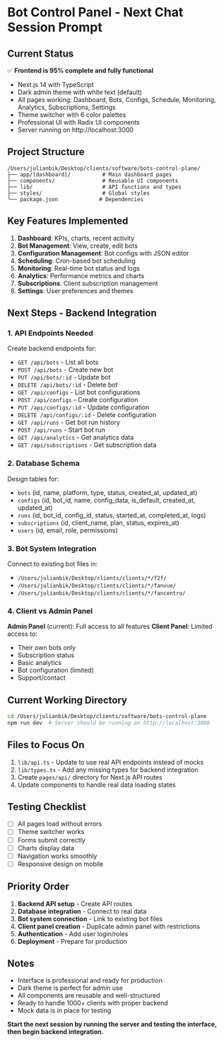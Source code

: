 # Bot Control Panel - Next Chat Session Prompt

## Current Status
✅ **Frontend is 95% complete and fully functional**
- Next.js 14 with TypeScript
- Dark admin theme with white text (default)
- All pages working: Dashboard, Bots, Configs, Schedule, Monitoring, Analytics, Subscriptions, Settings
- Theme switcher with 6 color palettes
- Professional UI with Radix UI components
- Server running on http://localhost:3000

## Project Structure
```
/Users/julianbik/Desktop/clients/software/bots-control-plane/
├── app/(dashboard)/          # Main dashboard pages
├── components/               # Reusable UI components
├── lib/                      # API functions and types
├── styles/                   # Global styles
└── package.json             # Dependencies
```

## Key Features Implemented
1. **Dashboard**: KPIs, charts, recent activity
2. **Bot Management**: View, create, edit bots
3. **Configuration Management**: Bot configs with JSON editor
4. **Scheduling**: Cron-based bot scheduling
5. **Monitoring**: Real-time bot status and logs
6. **Analytics**: Performance metrics and charts
7. **Subscriptions**: Client subscription management
8. **Settings**: User preferences and themes

## Next Steps - Backend Integration

### 1. API Endpoints Needed
Create backend endpoints for:
- `GET /api/bots` - List all bots
- `POST /api/bots` - Create new bot
- `PUT /api/bots/:id` - Update bot
- `DELETE /api/bots/:id` - Delete bot
- `GET /api/configs` - List bot configurations
- `POST /api/configs` - Create configuration
- `PUT /api/configs/:id` - Update configuration
- `DELETE /api/configs/:id` - Delete configuration
- `GET /api/runs` - Get bot run history
- `POST /api/runs` - Start bot run
- `GET /api/analytics` - Get analytics data
- `GET /api/subscriptions` - Get subscription data

### 2. Database Schema
Design tables for:
- `bots` (id, name, platform, type, status, created_at, updated_at)
- `configs` (id, bot_id, name, config_data, is_default, created_at, updated_at)
- `runs` (id, bot_id, config_id, status, started_at, completed_at, logs)
- `subscriptions` (id, client_name, plan, status, expires_at)
- `users` (id, email, role, permissions)

### 3. Bot System Integration
Connect to existing bot files in:
- `/Users/julianbik/Desktop/clients/clients/*/f2f/`
- `/Users/julianbik/Desktop/clients/clients/*/fanvue/`
- `/Users/julianbik/Desktop/clients/clients/*/fancentro/`

### 4. Client vs Admin Panel
**Admin Panel** (current): Full access to all features
**Client Panel**: Limited access to:
- Their own bots only
- Subscription status
- Basic analytics
- Bot configuration (limited)
- Support/contact

## Current Working Directory
```bash
cd /Users/julianbik/Desktop/clients/software/bots-control-plane
npm run dev  # Server should be running on http://localhost:3000
```

## Files to Focus On
1. `lib/api.ts` - Update to use real API endpoints instead of mocks
2. `lib/types.ts` - Add any missing types for backend integration
3. Create `pages/api/` directory for Next.js API routes
4. Update components to handle real data loading states

## Testing Checklist
- [ ] All pages load without errors
- [ ] Theme switcher works
- [ ] Forms submit correctly
- [ ] Charts display data
- [ ] Navigation works smoothly
- [ ] Responsive design on mobile

## Priority Order
1. **Backend API setup** - Create API routes
2. **Database integration** - Connect to real data
3. **Bot system connection** - Link to existing bot files
4. **Client panel creation** - Duplicate admin panel with restrictions
5. **Authentication** - Add user login/roles
6. **Deployment** - Prepare for production

## Notes
- Interface is professional and ready for production
- Dark theme is perfect for admin use
- All components are reusable and well-structured
- Ready to handle 1000+ clients with proper backend
- Mock data is in place for testing

**Start the next session by running the server and testing the interface, then begin backend integration.**
